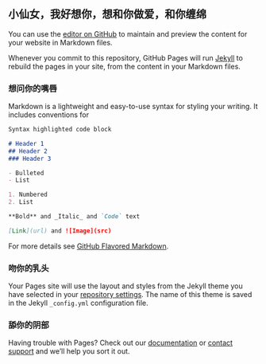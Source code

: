 ## 小仙女，我好想你，想和你做爱，和你缠绵

You can use the [editor on GitHub](https://github.com/DefinerWU/CAIJU/edit/master/index.md) to maintain and preview the content for your website in Markdown files.

Whenever you commit to this repository, GitHub Pages will run [Jekyll](https://jekyllrb.com/) to rebuild the pages in your site, from the content in your Markdown files.

### 想问你的嘴唇

Markdown is a lightweight and easy-to-use syntax for styling your writing. It includes conventions for

```markdown
Syntax highlighted code block

# Header 1
## Header 2
### Header 3

- Bulleted
- List

1. Numbered
2. List

**Bold** and _Italic_ and `Code` text

[Link](url) and ![Image](src)
```

For more details see [GitHub Flavored Markdown](https://guides.github.com/features/mastering-markdown/).

### 吻你的乳头

Your Pages site will use the layout and styles from the Jekyll theme you have selected in your [repository settings](https://github.com/DefinerWU/CAIJU/settings). The name of this theme is saved in the Jekyll `_config.yml` configuration file.

### 舔你的阴部

Having trouble with Pages? Check out our [documentation](https://help.github.com/categories/github-pages-basics/) or [contact support](https://github.com/contact) and we’ll help you sort it out.
